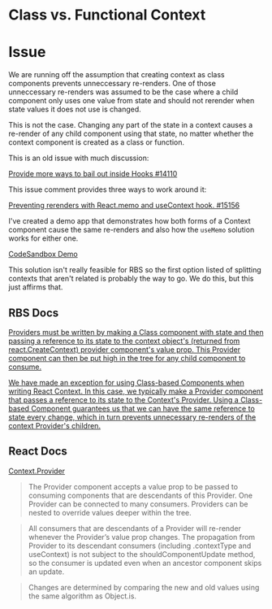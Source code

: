 # Class vs. Functional Context

# Issue

We are running off the assumption that creating context as class components prevents unneccessary re-renders. One of those unneccessary re-renders was assumed to be the case where a child component only uses one value from state and should not rerender when state values it does not use is changed.

This is not the case. Changing any part of the state in a context causes a re-render of any child component using that state, no matter whether the context component is created as a class or function.

This is an old issue with much discussion:

[Provide more ways to bail out inside Hooks #14110](https://github.com/facebook/react/issues/14110)

This issue comment provides three ways to work around it:

[Preventing rerenders with React.memo and useContext hook. #15156](https://github.com/facebook/react/issues/15156#issuecomment-474590693)

I've created a demo app that demonstrates how both forms of a Context component cause the same re-renders and also how the `useMemo` solution works for either one.

[CodeSandbox Demo](https://codesandbox.io/s/flamboyant-cdn-y1knl?file=/README.md)

This solution isn't really feasible for RBS so the first option listed of splitting contexts that aren't related is probably the way to go. We do this, but this just affirms that.

## RBS Docs

[Providers must be written by making a Class component with state and then passing a reference to its state to the context object's (returned from react.CreateContext) provider component's value prop. This Provider component can then be put high in the tree for any child component to consume.](https://github.com/buildcom/react-build-store/tree/main/src/contexts#how-to-use-context)

[We have made an exception for using Class-based Components when writing React Context. In this case, we typically make a Provider component that passes a reference to its state to the Context's Provider. Using a Class-based Component guarantees us that we can have the same reference to state every change, which in turn prevents unnecessary re-renders of the context Provider's children.](https://github.com/buildcom/react-build-store/blob/main/docs/architecture/decisions/0021-usage-of-function-components.md#exceptions)

## React Docs

[Context.Provider](https://reactjs.org/docs/context.html#contextprovider)

> The Provider component accepts a value prop to be passed to consuming components that are descendants of this Provider. One Provider can be connected to many consumers. Providers can be nested to override values deeper within the tree.

> All consumers that are descendants of a Provider will re-render whenever the Provider’s value prop changes. The propagation from Provider to its descendant consumers (including .contextType and useContext) is not subject to the shouldComponentUpdate method, so the consumer is updated even when an ancestor component skips an update.

> Changes are determined by comparing the new and old values using the same algorithm as Object.is.
